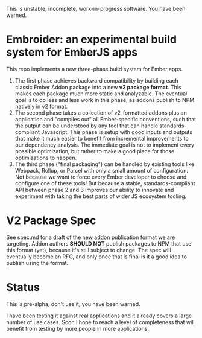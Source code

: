 This is unstable, incomplete, work-in-progress software. You have been warned.

# Embroider: an experimental build system for EmberJS apps

This repo implements a new three-phase build system for Ember apps.

1. The first phase achieves backward compatibility by building each classic Ember Addon package into a new **v2 package format**. This makes each package much more static and analyzable. The eventual goal is to do less and less work in this phase, as addons publish to NPM natively in v2 format.
2. The second phase takes a collection of v2-formatted addons plus an application and "compiles out" all Ember-specific conventions, such that the output can be understood by any tool that can handle standards-compliant Javascript. This phase is setup with good inputs and outputs that make it much easier to benefit from incremental improvements to our dependency analysis. The immediate goal is not to implement every possible optimization, but rather to make a good place for those optimizations to happen.
3. The third phase ("final packaging") can be handled by existing tools like Webpack, Rollup, or Parcel with only a small amount of configuration. Not because we want to force every Ember developer to choose and configure one of these tools! But because a stable, standards-compliant API between phase 2 and 3 improves our ability to innovate and experiment with taking the best parts of wider JS ecosystem tooling.

# V2 Package Spec

See spec.md for a draft of the new addon publication format we are targeting. Addon authors **SHOULD NOT** publish packages to NPM that use this format (yet), because it's still subject to change. The spec will eventually become an RFC, and only once that is final is it a good idea to publish using the format.

# Status

This is pre-alpha, don't use it, you have been warned.

I have been testing it against real applications and it already covers a large number of use cases. Soon I hope to reach a level of completeness that will benefit from testing by more people in more applications.




